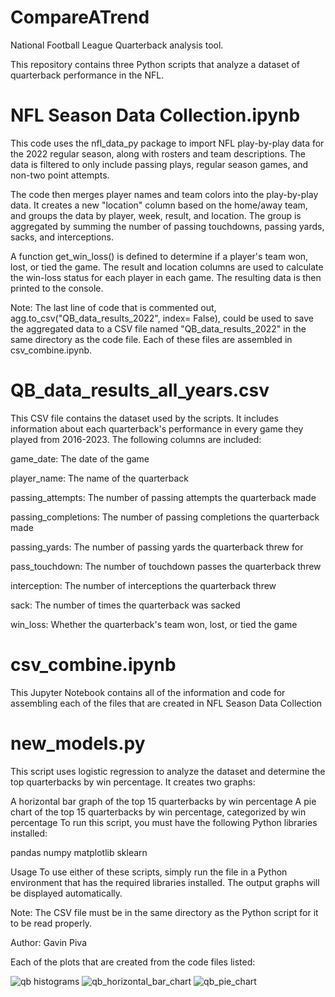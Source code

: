 # CompareATrend
National Football League Quarterback analysis tool.

This repository contains three Python scripts that analyze a dataset of quarterback performance in the NFL.

# NFL Season Data Collection.ipynb
This code uses the nfl_data_py package to import NFL play-by-play data for the 2022 regular season, along with rosters and team descriptions. The data is filtered to only include passing plays, regular season games, and non-two point attempts.

The code then merges player names and team colors into the play-by-play data. It creates a new "location" column based on the home/away team, and groups the data by player, week, result, and location. The group is aggregated by summing the number of passing touchdowns, passing yards, sacks, and interceptions.

A function get_win_loss() is defined to determine if a player's team won, lost, or tied the game. The result and location columns are used to calculate the win-loss status for each player in each game. The resulting data is then printed to the console.

Note: The last line of code that is commented out, agg.to_csv("QB_data_results_2022", index= False), could be used to save the aggregated data to a CSV file named "QB_data_results_2022" in the same directory as the code file. Each of these files are assembled in csv_combine.ipynb.

# QB_data_results_all_years.csv
This CSV file contains the dataset used by the scripts. It includes information about each quarterback's performance in every game they played from 2016-2023. The following columns are included:

game_date: The date of the game

player_name: The name of the quarterback

passing_attempts: The number of passing attempts the quarterback made

passing_completions: The number of passing completions the quarterback made

passing_yards: The number of passing yards the quarterback threw for

pass_touchdown: The number of touchdown passes the quarterback threw

interception: The number of interceptions the quarterback threw

sack: The number of times the quarterback was sacked

win_loss: Whether the quarterback's team won, lost, or tied the game

# csv_combine.ipynb
This Jupyter Notebook contains all of the information and code for assembling each of the files that are created in NFL Season Data Collection

# new_models.py
This script uses logistic regression to analyze the dataset and determine the top quarterbacks by win percentage. It creates two graphs:

A horizontal bar graph of the top 15 quarterbacks by win percentage
A pie chart of the top 15 quarterbacks by win percentage, categorized by win percentage
To run this script, you must have the following Python libraries installed:

pandas
numpy
matplotlib
sklearn


Usage
To use either of these scripts, simply run the file in a Python environment that has the required libraries installed. The output graphs will be displayed automatically.

Note: The CSV file must be in the same directory as the Python script for it to be read properly.

Author:
 Gavin Piva

Each of the plots that are created from the code files listed:

![qb histograms](https://user-images.githubusercontent.com/65461919/234699536-f17db1a7-9915-4ddf-a188-18b6ea8b044f.png)
![qb_horizontal_bar_chart](https://user-images.githubusercontent.com/65461919/234699565-26a671be-4724-432f-ba52-bebd7bb9b008.png)
![qb_pie_chart](https://user-images.githubusercontent.com/65461919/234699592-7df56385-d1da-4290-80b8-f9fb0281f4dd.png)
